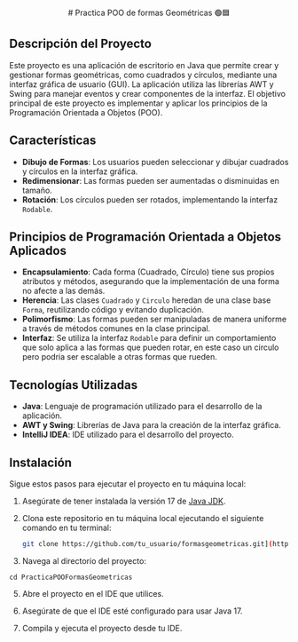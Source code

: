 <div align="center">
# Practica POO de formas Geométricas 🟢🟦
</div>

## Descripción del Proyecto
Este proyecto es una aplicación de escritorio en Java que permite crear y gestionar formas geométricas, como cuadrados y círculos, 
mediante una interfaz gráfica de usuario (GUI). La aplicación utiliza las librerías AWT y Swing para manejar eventos y crear componentes de la interfaz. 
El objetivo principal de este proyecto es implementar y aplicar los principios de la Programación Orientada a Objetos (POO).

## Características

- **Dibujo de Formas**: Los usuarios pueden seleccionar y dibujar cuadrados y círculos en la interfaz gráfica.
- **Redimensionar**: Las formas pueden ser aumentadas o disminuidas en tamaño.
- **Rotación**: Los círculos pueden ser rotados, implementando la interfaz `Rodable`.

## Principios de Programación Orientada a Objetos Aplicados

- **Encapsulamiento**: Cada forma (Cuadrado, Círculo) tiene sus propios atributos y métodos, asegurando que la implementación de una forma no afecte a las demás.
- **Herencia**: Las clases `Cuadrado` y `Circulo` heredan de una clase base `Forma`, reutilizando código y evitando duplicación.
- **Polimorfismo**: Las formas pueden ser manipuladas de manera uniforme a través de métodos comunes en la clase principal.
- **Interfaz**: Se utiliza la interfaz `Rodable` para definir un comportamiento que solo aplica a las formas que pueden rotar, en este caso un circulo
pero podria ser escalable a otras formas que rueden.

## Tecnologías Utilizadas

- **Java**: Lenguaje de programación utilizado para el desarrollo de la aplicación.
- **AWT y Swing**: Librerías de Java para la creación de la interfaz gráfica.
- **IntelliJ IDEA**: IDE utilizado para el desarrollo del proyecto.

## Instalación

Sigue estos pasos para ejecutar el proyecto en tu máquina local:

1. Asegúrate de tener instalada la versión 17 de [Java JDK](https://www.oracle.com/java/technologies/javase-jdk17-downloads.html).
   
2. Clona este repositorio en tu máquina local ejecutando el siguiente comando en tu terminal:
   ```bash
   git clone https://github.com/tu_usuario/formasgeometricas.git](https://github.com/StefiGil/PracticaPOO_FormasGeometricas.git)

3. Navega al directorio del proyecto:
   
  `cd PracticaPOOFormasGeometricas`
   
5. Abre el proyecto en el IDE que utilices.

6. Asegúrate de que el IDE esté configurado para usar Java 17.

7. Compila y ejecuta el proyecto desde tu IDE.
